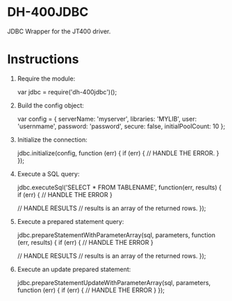 DH-400JDBC
===========

JDBC Wrapper for the JT400 driver.


Instructions
=============

1) Require the module:

    var jdbc = require('dh-400jdbc')();
    
2) Build the config object:

    var config = {
      serverName: 'myserver',
      libraries: 'MYLIB',
      user: 'usernmame',
      password: 'password',
      secure: false,
      initialPoolCount: 10
    };
    
3) Initialize the connection:

    jdbc.initialize(config, function (err) {
      if (err) {
        // HANDLE THE ERROR.
      }
    });
    
4) Execute a SQL query:

    jdbc.executeSql('SELECT * FROM TABLENAME', function(err, results) {
      if (err) {
        // HANDLE THE ERROR
      }
      
      // HANDLE RESULTS
      // results is an array of the returned rows.
    });

5) Execute a prepared statement query:

    jdbc.prepareStatementWithParameterArray(sql, parameters, function (err, results) {
      if (err) {
        // HANDLE THE ERROR
      }
        
      // HANDLE RESULTS
      // results is an array of the returned rows.
    });
    
6) Execute an update prepared statement:

    jdbc.prepareStatementUpdateWithParameterArray(sql, parameters, function (err) {
      if (err) {
        // HANDLE THE ERROR
      }
    });
    
    